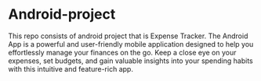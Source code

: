# Android-project
 This repo consists of android project that is Expense Tracker. The Android App is a powerful and user-friendly mobile application designed to help you effortlessly manage your finances on the go. Keep a close eye on your expenses, set budgets, and gain valuable insights into your spending habits with this intuitive and feature-rich app.
